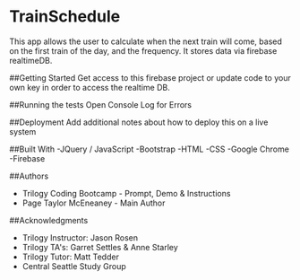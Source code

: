 # TrainSchedule
This app allows the user to calculate when the next train will come, based on the first train of the day, and the frequency. It stores data via firebase realtimeDB.

##Getting Started
Get access to this firebase project or update code to your own key in order to access the realtime DB.

##Running the tests
Open Console Log for Errors

##Deployment
Add additional notes about how to deploy this on a live system

##Built With
-JQuery / JavaScript
-Bootstrap
-HTML
-CSS
-Google Chrome
-Firebase

##Authors
 - Trilogy Coding Bootcamp - Prompt, Demo & Instructions
 - Page Taylor McEneaney - Main Author

##Acknowledgments
 - Trilogy Instructor: Jason Rosen
 - Trilogy TA's: Garret Settles & Anne Starley
 - Trilogy Tutor: Matt Tedder
 - Central Seattle Study Group
